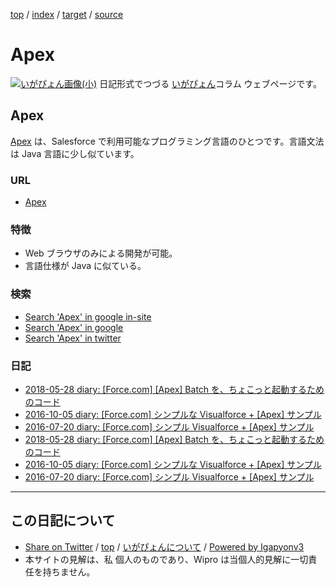 [top](../index.html) / [index](index.html) / [target](http://www.igapyon.jp/igapyon/diary/keyword/apex.html) / [source](https://github.com/igapyon/diary/blob/master/keyword/apex.src.md) 

Apex
=====================================================================================================
[![いがぴょん画像(小)](http://www.igapyon.jp/igapyon/diary/images/iga200306s.jpg "いがぴょん")](http://www.igapyon.jp/igapyon/diary/memo/memoigapyon.html) 日記形式でつづる [いがぴょん](http://www.igapyon.jp/igapyon/diary/memo/memoigapyon.html)コラム ウェブページです。

## Apex

[Apex](apex.html) は、Salesforce で利用可能なプログラミング言語のひとつです。言語文法は Java 言語に少し似ています。

### URL

* [Apex](https://developer.salesforce.com/docs/atlas.ja-jp.apexcode.meta/apexcode/apex_reference.htm)

### 特徴

* Web ブラウザのみによる開発が可能。
* 言語仕様が Java に似ている。

### 検索

* [Search 'Apex' in google in-site](https://www.google.co.jp/#pws=0&q=site:http%3A%2F%2Fwww.igapyon.jp%2Figapyon%2Fdiary%2F+Apex)
* [Search 'Apex' in google](https://www.google.co.jp/#pws=0&q=Apex)
* [Search 'Apex' in twitter](https://twitter.com/search?q=%23Apex)

### 日記

* [2018-05-28 diary: [Force.com] [Apex] Batch を、ちょこっと起動するためのコード](../bin/2018/ig180528.html)
* [2016-10-05 diary: [Force.com] シンプルな Visualforce + [Apex] サンプル](../bin/2016/ig161005.html)
* [2016-07-20 diary: [Force.com] シンプル Visualforce + [Apex] サンプル](../bin/2016/ig160720.html)
* [2018-05-28 diary: [Force.com] [Apex] Batch を、ちょこっと起動するためのコード](../2018/ig180528.html)
* [2016-10-05 diary: [Force.com] シンプルな Visualforce + [Apex] サンプル](../2016/ig161005.html)
* [2016-07-20 diary: [Force.com] シンプル Visualforce + [Apex] サンプル](../2016/ig160720.html)



----------------------------------------------------------------------------------------------------

## この日記について

* [Share on Twitter](https://twitter.com/intent/tweet?hashtags=igapyon%2Cdiary%2C%E3%81%84%E3%81%8C%E3%81%B4%E3%82%87%E3%82%93%2CApex&text=Apex&url=http%3A%2F%2Fwww.igapyon.jp%2Figapyon%2Fdiary%2Fkeyword%2Fapex.html) / [top](../index.html) / [いがぴょんについて](http://www.igapyon.jp/igapyon/diary/memo/memoigapyon.html) / [Powered by Igapyonv3](https://github.com/igapyon/igapyonv3)
* 本サイトの見解は、私 個人のものであり、Wipro は当個人的見解に一切責任を持ちません。 
